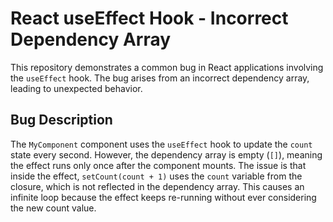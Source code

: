 # React useEffect Hook - Incorrect Dependency Array

This repository demonstrates a common bug in React applications involving the `useEffect` hook. The bug arises from an incorrect dependency array, leading to unexpected behavior.

## Bug Description

The `MyComponent` component uses the `useEffect` hook to update the `count` state every second.  However, the dependency array is empty (`[]`), meaning the effect runs only once after the component mounts.  The issue is that inside the effect, `setCount(count + 1)` uses the `count` variable from the closure, which is not reflected in the dependency array.  This causes an infinite loop because the effect keeps re-running without ever considering the new count value.